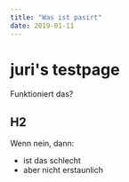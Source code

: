 ```yaml
---
title: "Was ist pasirt"
date: 2019-01-11
---
```


# juri's testpage

Funktioniert das?

## H2 

Wenn nein, dann:

- ist das schlecht
- aber nicht erstaunlich
